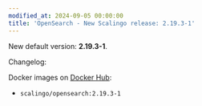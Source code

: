 ```yaml
---
modified_at: 2024-09-05 00:00:00
title: 'OpenSearch - New Scalingo release: 2.19.3-1'
---
```


New default version: **2.19.3-1**.

Changelog:

Docker images on [Docker Hub](https://hub.docker.com/r/scalingo/opensearch):

* `scalingo/opensearch:2.19.3-1`
